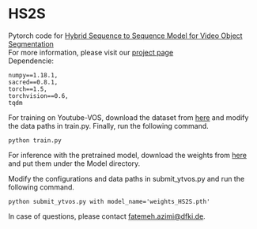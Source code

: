 # HS2S
Pytorch code for [Hybrid Sequence to Sequence Model for Video Object Segmentation]() <br />
For more information, please visit our [project page]() <br />
Dependencie:
```
numpy==1.18.1,
sacred==0.8.1,
torch==1.5,
torchvision==0.6,
tqdm
```
For training on Youtube-VOS, download the dataset from [here](https://competitions.codalab.org/competitions/19544#participate-get_data) and modify the data paths in train.py.
Finally, run the following command.
```
python train.py
```
For inference with the pretrained model, download the weights from [here](https://drive.google.com/file/d/1qnB-BJJOCUwdRogrD5LNF_oMzeQ9Fdto/view?usp=sharing) and put them under the Model directory.

Modify the configurations and data paths in submit_ytvos.py and run the following command.

```
python submit_ytvos.py with model_name='weights_HS2S.pth'
```
In case of questions, please contact fatemeh.azimi@dfki.de.


